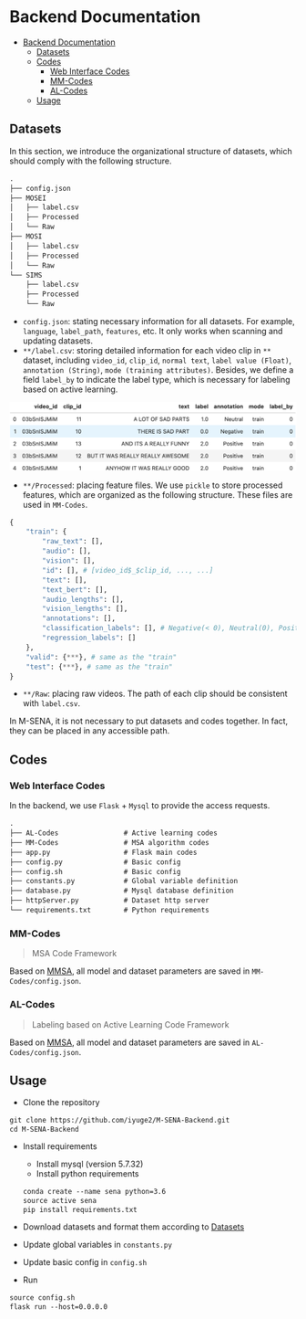 # Backend Documentation

- [Backend Documentation](#backend-documentation)
  - [Datasets](#datasets)
  - [Codes](#codes)
    - [Web Interface Codes](#web-interface-codes)
    - [MM-Codes](#mm-codes)
    - [AL-Codes](#al-codes)
  - [Usage](#usage)

## Datasets

In this section, we introduce the organizational structure of datasets, which should comply with the following structure.

```txt
.
├── config.json
├── MOSEI
│   ├── label.csv
│   ├── Processed
│   └── Raw
├── MOSI
│   ├── label.csv
│   ├── Processed
│   └── Raw
└── SIMS
    ├── label.csv
    ├── Processed
    └── Raw
```

- `config.json`: stating necessary information for all datasets. For example, `language`, `label_path`, `features`, etc. It only works when scanning and updating datasets.
- `**/label.csv`: storing detailed information for each video clip in `**` dataset, including `video_id`, `clip_id`, `normal text`, `label value (Float)`, `annotation (String)`, `mode (training attributes)`. Besides, we define a field `label_by` to indicate the label type, which is necessary for labeling based on active learning.

![dataset-Label](assets/dataset-label.png)

- `**/Processed`: placing feature files. We use `pickle` to store processed features, which are organized as the following structure. These files are used in `MM-Codes`.

```python
{
    "train": {
        "raw_text": [],
        "audio": [],
        "vision": [],
        "id": [], # [video_id$_$clip_id, ..., ...]
        "text": [],
        "text_bert": [],
        "audio_lengths": [],
        "vision_lengths": [],
        "annotations": [],
        "classification_labels": [], # Negative(< 0), Neutral(0), Positive(> 0)
        "regression_labels": []
    },
    "valid": {***}, # same as the "train"
    "test": {***}, # same as the "train"
}
```

- `**/Raw`: placing raw videos. The path of each clip should be consistent with `label.csv`.

In M-SENA, it is not necessary to put datasets and codes together. In fact, they can be placed in any accessible path.

<!-- 加入SIMS特征文件链接 -->

## Codes

### Web Interface Codes

In the backend, we use `Flask` + `Mysql` to provide the access requests.

```txt
.
├── AL-Codes                # Active learning codes
├── MM-Codes                # MSA algorithm codes
├── app.py                  # Flask main codes
├── config.py               # Basic config
├── config.sh               # Basic config
├── constants.py            # Global variable definition
├── database.py             # Mysql database definition
├── httpServer.py           # Dataset http server
└── requirements.txt        # Python requirements
```

### MM-Codes

> MSA Code Framework

Based on [MMSA](https://github.com/thuiar/MMSA), all model and dataset parameters are saved in `MM-Codes/config.json`.

### AL-Codes

> Labeling based  on Active Learning Code Framework

Based on [MMSA](https://github.com/thuiar/MMSA), all model and dataset parameters are saved in `AL-Codes/config.json`.

## Usage

- Clone the repository

```shell
git clone https://github.com/iyuge2/M-SENA-Backend.git
cd M-SENA-Backend
```

- Install requirements
  -  Install mysql (version 5.7.32)
  -  Install python requirements
    ```
    conda create --name sena python=3.6
    source active sena
    pip install requirements.txt
    ```

- Download datasets and format them according to [Datasets](#Datasets)
- Update global variables in `constants.py`
- Update basic config in `config.sh`
- Run

```
source config.sh
flask run --host=0.0.0.0
```